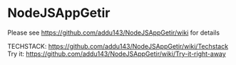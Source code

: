 # NodeJSAppGetir

Please see https://github.com/addu143/NodeJSAppGetir/wiki for details

TECHSTACK: https://github.com/addu143/NodeJSAppGetir/wiki/Techstack <br>
Try it: https://github.com/addu143/NodeJSAppGetir/wiki/Try-it-right-away

